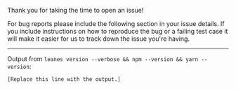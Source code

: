 Thank you for taking the time to open an issue!

For bug reports please include the following section in your issue details.
If you include instructions on how to reproduce the bug or a failing test case
it will make it easier for us to track down the issue you're having.

---

Output from `leanes version --verbose && npm --version && yarn --version`:
```
[Replace this line with the output.]
```
